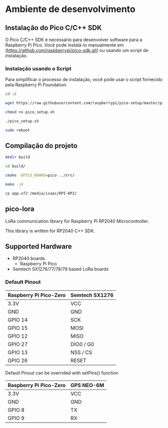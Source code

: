 # Ambiente de desenvolvimento

## Instalação do Pico C/C++ SDK

O Pico C/C++ SDK é necessário para desenvolver software para a Raspberry Pi Pico. Você pode instalá-lo manualmente em (<https://github.com/raspberrypi/pico-sdk.git>) ou usando um script de instalação.

### Instalação usando o Script

Para simplificar o processo de instalação, você pode usar o script fornecido pela Raspberry Pi Foundation.

   ```bash
   cd ~/
   ```

   ```bash
   wget https://raw.githubusercontent.com/raspberrypi/pico-setup/master/pico_setup.sh
   ```

   ```bash
   chmod +x pico_setup.sh
   ```

   ```bash
   ./pico_setup.sh
   ```

   ```bash
   sudo reboot
   ```

## Compilação do projeto

```bash
mkdir build
```

```bash
cd build/ 
```

```bash
cmake -DPICO_BOARD=pico ../src/
```

```bash
make -j4
```

```bash
cp app.uf2 /media/isaac/RPI-RP2/
```

## pico-lora

LoRa communication library for Raspberry Pi RP2040 Microcontroller.

This library is written for RP2040 C++ SDK.

## Supported Hardware

* RP2040 boards
  * Raspberry Pi Pico
* Semtech SX1276/77/78/79 based LoRa boards

### Default Pinout

| Raspberry Pi Pico-Zero | Semtech SX1276 |
| ----------------- | -------------- |
| 3.3V | VCC |
| GND | GND |
| GPIO 14 | SCK |
| GPIO 15 | MOSI |
| GPIO 12 | MISO |
| GPIO 27 | DIO0 / G0 |
| GPIO 13 | NSS / CS |
| GPIO 26 | RESET |

Default Pinout can be overrided with setPins() function

| Raspberry Pi Pico-Zero | GPS NEO-6M |
| ----------------- | -------------- |
| 3.3V | VCC |
| GND | GND |
| GPIO 8 | TX |
| GPIO 9 | RX |
